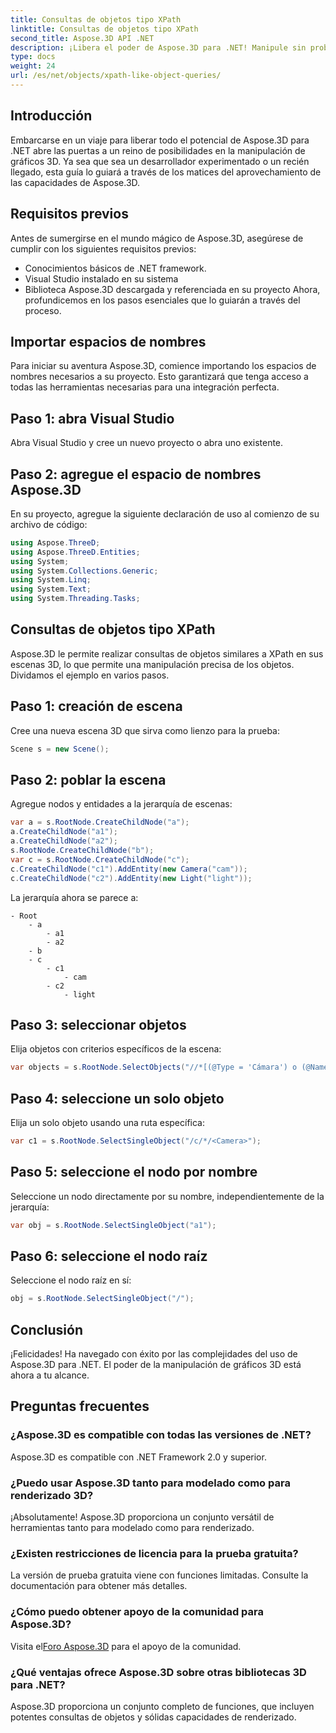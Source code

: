 ```yaml
---
title: Consultas de objetos tipo XPath
linktitle: Consultas de objetos tipo XPath
second_title: Aspose.3D API .NET
description: ¡Libera el poder de Aspose.3D para .NET! Manipule sin problemas gráficos 3D con consultas similares a XPath. Descárguelo ahora para disfrutar de una experiencia revolucionaria.
type: docs
weight: 24
url: /es/net/objects/xpath-like-object-queries/
---
```

## Introducción
Embarcarse en un viaje para liberar todo el potencial de Aspose.3D para .NET abre las puertas a un reino de posibilidades en la manipulación de gráficos 3D. Ya sea que sea un desarrollador experimentado o un recién llegado, esta guía lo guiará a través de los matices del aprovechamiento de las capacidades de Aspose.3D.
## Requisitos previos
Antes de sumergirse en el mundo mágico de Aspose.3D, asegúrese de cumplir con los siguientes requisitos previos:
- Conocimientos básicos de .NET framework.
- Visual Studio instalado en su sistema
- Biblioteca Aspose.3D descargada y referenciada en su proyecto
Ahora, profundicemos en los pasos esenciales que lo guiarán a través del proceso.
## Importar espacios de nombres
Para iniciar su aventura Aspose.3D, comience importando los espacios de nombres necesarios a su proyecto. Esto garantizará que tenga acceso a todas las herramientas necesarias para una integración perfecta.
## Paso 1: abra Visual Studio
Abra Visual Studio y cree un nuevo proyecto o abra uno existente.
## Paso 2: agregue el espacio de nombres Aspose.3D
En su proyecto, agregue la siguiente declaración de uso al comienzo de su archivo de código:
```csharp
using Aspose.ThreeD;
using Aspose.ThreeD.Entities;
using System;
using System.Collections.Generic;
using System.Linq;
using System.Text;
using System.Threading.Tasks;
```
## Consultas de objetos tipo XPath
Aspose.3D le permite realizar consultas de objetos similares a XPath en sus escenas 3D, lo que permite una manipulación precisa de los objetos. Dividamos el ejemplo en varios pasos.
## Paso 1: creación de escena
Cree una nueva escena 3D que sirva como lienzo para la prueba:
```csharp
Scene s = new Scene();
```
## Paso 2: poblar la escena
Agregue nodos y entidades a la jerarquía de escenas:
```csharp
var a = s.RootNode.CreateChildNode("a");
a.CreateChildNode("a1");
a.CreateChildNode("a2");
s.RootNode.CreateChildNode("b");
var c = s.RootNode.CreateChildNode("c");
c.CreateChildNode("c1").AddEntity(new Camera("cam"));
c.CreateChildNode("c2").AddEntity(new Light("light"));
```
La jerarquía ahora se parece a:
```
- Root
    - a
        - a1
        - a2
    - b
    - c
        - c1
            - cam
        - c2
            - light
```
## Paso 3: seleccionar objetos
Elija objetos con criterios específicos de la escena:
```csharp
var objects = s.RootNode.SelectObjects("//*[(@Type = 'Cámara') o (@Name = 'luz')]");
```
## Paso 4: seleccione un solo objeto
Elija un solo objeto usando una ruta específica:
```csharp
var c1 = s.RootNode.SelectSingleObject("/c/*/<Camera>");
```
## Paso 5: seleccione el nodo por nombre
Seleccione un nodo directamente por su nombre, independientemente de la jerarquía:
```csharp
var obj = s.RootNode.SelectSingleObject("a1");
```
## Paso 6: seleccione el nodo raíz
Seleccione el nodo raíz en sí:
```csharp
obj = s.RootNode.SelectSingleObject("/");
```
## Conclusión
¡Felicidades! Ha navegado con éxito por las complejidades del uso de Aspose.3D para .NET. El poder de la manipulación de gráficos 3D está ahora a tu alcance.
## Preguntas frecuentes
### ¿Aspose.3D es compatible con todas las versiones de .NET?
Aspose.3D es compatible con .NET Framework 2.0 y superior.
### ¿Puedo usar Aspose.3D tanto para modelado como para renderizado 3D?
¡Absolutamente! Aspose.3D proporciona un conjunto versátil de herramientas tanto para modelado como para renderizado.
### ¿Existen restricciones de licencia para la prueba gratuita?
La versión de prueba gratuita viene con funciones limitadas. Consulte la documentación para obtener más detalles.
### ¿Cómo puedo obtener apoyo de la comunidad para Aspose.3D?
 Visita el[Foro Aspose.3D](https://forum.aspose.com/c/3d/18) para el apoyo de la comunidad.
### ¿Qué ventajas ofrece Aspose.3D sobre otras bibliotecas 3D para .NET?
Aspose.3D proporciona un conjunto completo de funciones, que incluyen potentes consultas de objetos y sólidas capacidades de renderizado.